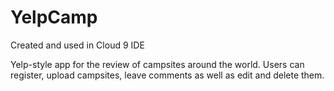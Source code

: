 # YelpCamp

Created and used in Cloud 9 IDE

Yelp-style app for the review of campsites around the world. Users can register, upload campsites, leave comments as well as edit and delete them.
